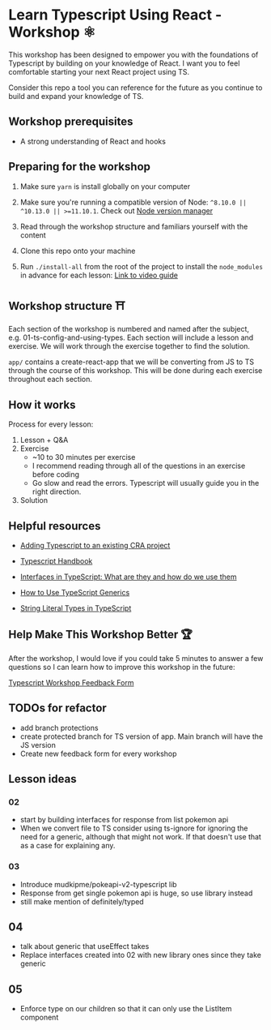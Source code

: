 # Learn Typescript Using React - Workshop ⚛️

This workshop has been designed to empower you with the foundations of Typescript by building on your knowledge of React. I want you to feel comfortable starting your next React project using TS.

Consider this repo a tool you can reference for the future as you continue to build and expand your knowledge of TS.

## Workshop prerequisites

-   A strong understanding of React and hooks

## Preparing for the workshop

1. Make sure `yarn` is install globally on your computer

2. Make sure you're running a compatible version of Node: `^8.10.0 || ^10.13.0 || >=11.10.1`. Check out [Node version manager](https://github.com/nvm-sh/nvm)

3. Read through the workshop structure and familiars yourself with the content

4. Clone this repo onto your machine

5. Run `./install-all` from the root of the project to install the `node_modules` in advance for each lesson: [Link to video guide](https://www.loom.com/share/26a2cdc323c748bc94eddfa1e823876d)

## Workshop structure ⛩

Each section of the workshop is numbered and named after the subject, e.g. 01-ts-config-and-using-types. Each section will include a lesson and exercise. We will work through the exercise together to find the solution.

`app/` contains a create-react-app that we will be converting from JS to TS through the course of this workshop. This will be done during each exercise throughout each section.

## How it works

Process for every lesson:

1. Lesson + Q&A
2. Exercise
    - ~10 to 30 minutes per exercise
    - I recommend reading through all of the questions in an exercise before coding
    - Go slow and read the errors. Typescript will usually guide you in the right direction.
3. Solution

## Helpful resources

-   [Adding Typescript to an existing CRA project](https://create-react-app.dev/docs/adding-typescript)

-   [Typescript Handbook](https://www.typescriptlang.org/docs/handbook/basic-types.html)

-   [Interfaces in TypeScript: What are they and how do we use them](https://blog.logrocket.com/interfaces-in-typescript-what-are-they-and-how-do-we-use-them-befbc69b38b3/)

-   [How to Use TypeScript Generics](https://itnext.io/how-to-use-typescript-generics-6c0c09e049c3)

-   [String Literal Types in TypeScript](https://mariusschulz.com/blog/string-literal-types-in-typescript)

## Help Make This Workshop Better 🏆

After the workshop, I would love if you could take 5 minutes to answer a few questions so I can learn how to improve this workshop in the future:

[Typescript Workshop Feedback Form](https://forms.gle/kNuP8dwPfW2R5BKF6)

## TODOs for refactor

-   add branch protections
-   create protected branch for TS version of app. Main branch will have the JS version
-   Create new feedback form for every workshop

## Lesson ideas

### 02

-   start by building interfaces for response from list pokemon api
-   When we convert file to TS consider using ts-ignore for ignoring the need for a generic, although that might not work. If that doesn't use that as a case for explaining any.

### 03

-   Introduce mudkipme/pokeapi-v2-typescript lib
-   Response from get single pokemon api is huge, so use library instead
-   still make mention of definitely/typed

## 04

-   talk about generic that useEffect takes
-   Replace interfaces created into 02 with new library ones since they take generic

## 05

-   Enforce type on our children so that it can only use the ListItem component
